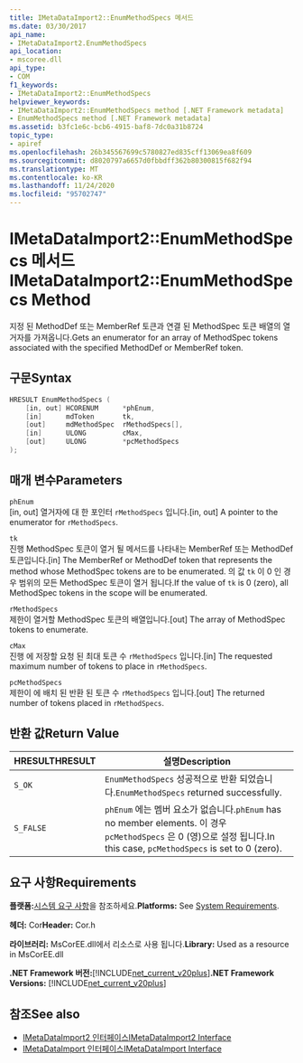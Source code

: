 ```yaml
---
title: IMetaDataImport2::EnumMethodSpecs 메서드
ms.date: 03/30/2017
api_name:
- IMetaDataImport2.EnumMethodSpecs
api_location:
- mscoree.dll
api_type:
- COM
f1_keywords:
- IMetaDataImport2::EnumMethodSpecs
helpviewer_keywords:
- IMetaDataImport2::EnumMethodSpecs method [.NET Framework metadata]
- EnumMethodSpecs method [.NET Framework metadata]
ms.assetid: b3fc1e6c-bcb6-4915-baf8-7dc0a31b8724
topic_type:
- apiref
ms.openlocfilehash: 26b345567699c5780827ed835cff13069ea8f609
ms.sourcegitcommit: d8020797a6657d0fbbdff362b80300815f682f94
ms.translationtype: MT
ms.contentlocale: ko-KR
ms.lasthandoff: 11/24/2020
ms.locfileid: "95702747"
---
```

# <a name="imetadataimport2enummethodspecs-method"></a><span data-ttu-id="73146-102">IMetaDataImport2::EnumMethodSpecs 메서드</span><span class="sxs-lookup"><span data-stu-id="73146-102">IMetaDataImport2::EnumMethodSpecs Method</span></span>

<span data-ttu-id="73146-103">지정 된 MethodDef 또는 MemberRef 토큰과 연결 된 MethodSpec 토큰 배열의 열거자를 가져옵니다.</span><span class="sxs-lookup"><span data-stu-id="73146-103">Gets an enumerator for an array of MethodSpec tokens associated with the specified MethodDef or MemberRef token.</span></span>  
  
## <a name="syntax"></a><span data-ttu-id="73146-104">구문</span><span class="sxs-lookup"><span data-stu-id="73146-104">Syntax</span></span>  
  
```cpp  
HRESULT EnumMethodSpecs (  
    [in, out] HCORENUM      *phEnum,
    [in]      mdToken       tk,  
    [out]     mdMethodSpec  rMethodSpecs[],  
    [in]      ULONG         cMax,  
    [out]     ULONG         *pcMethodSpecs  
);
```  
  
## <a name="parameters"></a><span data-ttu-id="73146-105">매개 변수</span><span class="sxs-lookup"><span data-stu-id="73146-105">Parameters</span></span>  

 `phEnum`  
 <span data-ttu-id="73146-106">[in, out] 열거자에 대 한 포인터 `rMethodSpecs` 입니다.</span><span class="sxs-lookup"><span data-stu-id="73146-106">[in, out] A pointer to the enumerator for `rMethodSpecs`.</span></span>  
  
 `tk`  
 <span data-ttu-id="73146-107">진행 MethodSpec 토큰이 열거 될 메서드를 나타내는 MemberRef 또는 MethodDef 토큰입니다.</span><span class="sxs-lookup"><span data-stu-id="73146-107">[in] The MemberRef or MethodDef token that represents the method whose MethodSpec tokens are to be enumerated.</span></span> <span data-ttu-id="73146-108">의 값 `tk` 이 0 인 경우 범위의 모든 MethodSpec 토큰이 열거 됩니다.</span><span class="sxs-lookup"><span data-stu-id="73146-108">If the value of `tk` is 0 (zero), all MethodSpec tokens in the scope will be enumerated.</span></span>  
  
 `rMethodSpecs`  
 <span data-ttu-id="73146-109">제한이 열거할 MethodSpec 토큰의 배열입니다.</span><span class="sxs-lookup"><span data-stu-id="73146-109">[out] The array of MethodSpec tokens to enumerate.</span></span>  
  
 `cMax`  
 <span data-ttu-id="73146-110">진행 에 저장할 요청 된 최대 토큰 수 `rMethodSpecs` 입니다.</span><span class="sxs-lookup"><span data-stu-id="73146-110">[in] The requested maximum number of tokens to place in `rMethodSpecs`.</span></span>  
  
 `pcMethodSpecs`  
 <span data-ttu-id="73146-111">제한이 에 배치 된 반환 된 토큰 수 `rMethodSpecs` 입니다.</span><span class="sxs-lookup"><span data-stu-id="73146-111">[out] The returned number of tokens placed in `rMethodSpecs`.</span></span>  
  
## <a name="return-value"></a><span data-ttu-id="73146-112">반환 값</span><span class="sxs-lookup"><span data-stu-id="73146-112">Return Value</span></span>  
  
|<span data-ttu-id="73146-113">HRESULT</span><span class="sxs-lookup"><span data-stu-id="73146-113">HRESULT</span></span>|<span data-ttu-id="73146-114">설명</span><span class="sxs-lookup"><span data-stu-id="73146-114">Description</span></span>|  
|-------------|-----------------|  
|`S_OK`|<span data-ttu-id="73146-115">`EnumMethodSpecs` 성공적으로 반환 되었습니다.</span><span class="sxs-lookup"><span data-stu-id="73146-115">`EnumMethodSpecs` returned successfully.</span></span>|  
|`S_FALSE`|<span data-ttu-id="73146-116">`phEnum` 에는 멤버 요소가 없습니다.</span><span class="sxs-lookup"><span data-stu-id="73146-116">`phEnum` has no member elements.</span></span> <span data-ttu-id="73146-117">이 경우 `pcMethodSpecs` 은 0 (영)으로 설정 됩니다.</span><span class="sxs-lookup"><span data-stu-id="73146-117">In this case, `pcMethodSpecs` is set to 0 (zero).</span></span>|  
  
## <a name="requirements"></a><span data-ttu-id="73146-118">요구 사항</span><span class="sxs-lookup"><span data-stu-id="73146-118">Requirements</span></span>  

 <span data-ttu-id="73146-119">**플랫폼:**[시스템 요구 사항](../../get-started/system-requirements.md)을 참조하세요.</span><span class="sxs-lookup"><span data-stu-id="73146-119">**Platforms:** See [System Requirements](../../get-started/system-requirements.md).</span></span>  
  
 <span data-ttu-id="73146-120">**헤더:** Cor</span><span class="sxs-lookup"><span data-stu-id="73146-120">**Header:** Cor.h</span></span>  
  
 <span data-ttu-id="73146-121">**라이브러리:** MsCorEE.dll에서 리소스로 사용 됩니다.</span><span class="sxs-lookup"><span data-stu-id="73146-121">**Library:** Used as a resource in MsCorEE.dll</span></span>  
  
 <span data-ttu-id="73146-122">**.NET Framework 버전:**[!INCLUDE[net_current_v20plus](../../../../includes/net-current-v20plus-md.md)]</span><span class="sxs-lookup"><span data-stu-id="73146-122">**.NET Framework Versions:** [!INCLUDE[net_current_v20plus](../../../../includes/net-current-v20plus-md.md)]</span></span>  
  
## <a name="see-also"></a><span data-ttu-id="73146-123">참조</span><span class="sxs-lookup"><span data-stu-id="73146-123">See also</span></span>

- [<span data-ttu-id="73146-124">IMetaDataImport2 인터페이스</span><span class="sxs-lookup"><span data-stu-id="73146-124">IMetaDataImport2 Interface</span></span>](imetadataimport2-interface.md)
- [<span data-ttu-id="73146-125">IMetaDataImport 인터페이스</span><span class="sxs-lookup"><span data-stu-id="73146-125">IMetaDataImport Interface</span></span>](imetadataimport-interface.md)

